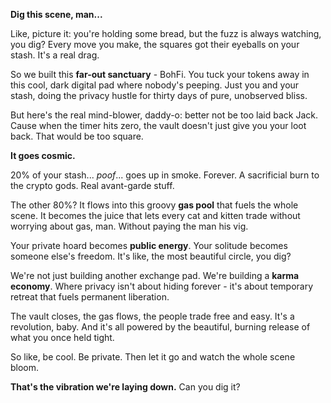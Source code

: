 **Dig this scene, man...**

Like, picture it: you're holding some bread, but the fuzz is always watching, you dig? Every move you make, the squares got their eyeballs on your stash. It's a real drag.

So we built this **far-out sanctuary** - BohFi. You tuck your tokens away in this cool, dark digital pad where nobody's peeping. Just you and your stash, doing the privacy hustle for thirty days of pure, unobserved bliss.

But here's the real mind-blower, daddy-o: better not be too laid back Jack. Cause when the timer hits zero, the vault doesn't just give you your loot back. That would be too square.

**It goes cosmic.**

20% of your stash... *poof*... goes up in smoke. Forever. A sacrificial burn to the crypto gods. Real avant-garde stuff.

The other 80%? It flows into this groovy **gas pool** that fuels the whole scene. It becomes the juice that lets every cat and kitten trade without worrying about gas, man. Without paying the man his vig.

Your private hoard becomes **public energy**. Your solitude becomes someone else's freedom. It's like, the most beautiful circle, you dig?

We're not just building another exchange pad. We're building a **karma economy**. Where privacy isn't about hiding forever - it's about temporary retreat that fuels permanent liberation.

The vault closes, the gas flows, the people trade free and easy. It's a revolution, baby. And it's all powered by the beautiful, burning release of what you once held tight.

So like, be cool. Be private. Then let it go and watch the whole scene bloom.

**That's the vibration we're laying down.** Can you dig it?
